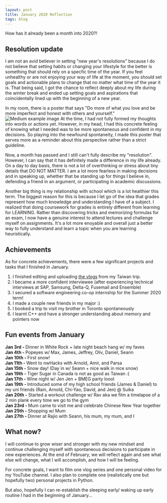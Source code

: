 ```yaml
---
layout: post
title: January 2020 Reflection
tags: blog
---
```


How has it already been a month into 2020?!

## Resolution update
I am not an avid believer in setting "new year's resolutions" because I do not believe that setting habits or changing your lifestyle for the better is something that should rely on a specfic time of the year. If you feel unhealthy or are not enjoying your way of life at the moment, you should set goals and actionable plans to change that no matter what time of the year it is. That being said, I got the chance to reflect deeply about my life during the winter break and ended up setting goals and aspirations that coincidentally lined up with the beginning of a new year. 

In my room, there is a poster that says "Do more of what you love and be more imperfect and honest with others and yourself." 
![Medium example image](https://github.com/stellaw1/stellaw1.github.io/blob/master/images/blog/poster.jpg?raw=true)
At the time, I had not fully formed my thoughts into words or actions yet. However, in my head, I had this concrete feeling of knowing what I needed was to be more spontaneous and confident in my decisions. So playing into the newfound spontaneity, I made this poster that serves more as a reminder about this perspective rather than a strict guideline. 

Now, a month has passed and I still can't fully describe my "resolution". However, I can say that it has definitely made a difference in my life already. On a day to day basis, there is not a lot of overthinking or stress about tiny details that DO NOT MATTER. I am a lot more fearless in making decisions and in speaking up, whether that be standing up for things I believe in, defending a friend in an argument, or participating in academic discussions. 

Another big thing is my relationship with school which is a lot healthier this term. The biggest reason for this is because I let go of the idea that grades represent how much knowledge and understanding I have of a subject. I realized that doing coursework for grades is entirely different from learning for LEARNING. Rather than discovering tricks and memorizing formulas for an exam, I now have a genuine interest to attend lectures and challenge myself on assignments. It's a lot more enoyable and overall just a better way to fully understand and learn a topic when you are learning heuristically. 

## Achievements
As for concrete achievements, there were a few significant projects and tasks that I finished in January. 
1. I finished editing and uploading [the vlogs](https://www.youtube.com/playlist?list=PLJ0YdHDWAKOnCefIQ6JWXc7qfnuXV89o2) from my Taiwan trip. 
2. I became a more confident interviewee (after experiencing technical interviews at SAP, Samsung, Delta-Q, Fusemail and Ensemble)
3. I secured a software engineering co-op internship for the Summer 2020 term!
4. I made a couple new friends in my major :)
5. I booked a trip to visit my brother in Toronto spontaneously
6. I learnt C++ and have a stronger understanding about memory and pointers now

## Fun events from January 
<b>Jan 3rd - </b> Dinner in White Rock + late night beach hang w/ my faves <br>
<b>Jan 4th - </b> Popeyes w/ Max, James, Jeffrey, Oliv, Daniel, Seann<br>
<b>Jan 10th - </b> First snow!<br>
<b>Jan 11th - </b> Went to nwHacks with Arnold, Amir, and Parsa<br>
<b>Jan 15th - </b> Snow day! (Day in w/ Seann + nice walk in nice snow)<br>
<b>Jan 19th - </b> Tiger Sugar in Canada is not as good as Taiwan :(<br>
<b>Jan 17th - </b> Wine night w/ Jen Jen + BMEG party loool<br>
<b>Jan 19th - </b> Introduced some of my high school friends (James & Daniel) to my uni friends (Rain, Arnold, Chi-Yao, David, and Jen) @ Suika<br>
<b>Jan 20th - </b> Started a workout challenge w/ Rav aka we film a timelapse of a 2 min plank every time we go to the gym<br>
<b>Jan 23rd - </b> Mum came to visit me and celebrate Chinese New Year together<br>
<b>Jan 25th - </b> Shopping w/ Mum<br>
<b>Jan 27th - </b> Dinner at Rajio with Seann, his mum, my mum, and I<br>

## What now?
I will continue to grow wiser and stronger with my new mindset and continue challenging myself with spontaneous decisions to participate in new experiences. At the end of February, we will reflect again and see what else will change, what I will accomplish, and how I will be feeling. 

For concrete goals, I want to film one vlog series and one personal video for my YouTube channel. I also plan to complete one (realistically one but hopefully two) personal projects in Python. 

But also, hopefully I can re-establish the sleeping early/ waking up early routine I had in the beginning of January...
